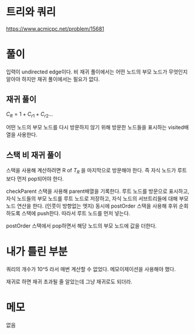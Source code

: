 # 트리와 쿼리

https://www.acmicpc.net/problem/15681

# 풀이

입력이 undirected edge이다. 비 재귀 풀이에서는 어떤 노드의 부모 노드가 무엇인지 알아야 하지만 재귀 풀이에서는 필요가 없다.

## 재귀 풀이

$\mathit{C}_{R}=1+\mathit{C}_{r1}+\mathit{C}_{r2} \ldots$

어떤 노드의 부모 노드를 다시 방문하지 않기 위해 방문한 노드들을 표시하는 visited배열을 사용한다.

## 스택 비 재귀 풀이

스택을 사용해 계산하려면 R of $\mathit{T}_{R}$ 을 마지막으로 방문해야 한다. 즉 자식 노드가 루트보다 먼저 pop되어야 한다.

checkParent 스택을 사용해 parent배열을 기록한다. 루트 노드를 방문으로 표시하고, 자식 노드들의 부모 노드를 루트 노드로 저장하고, 자식 노드의 서브트리들에 대해 부모 노드 연산을 한다. (인풋이 방향없는 엣지) 동시에 postOrder 스택을 사용해 후위 순회 하도록 스택에 push한다. 따라서 루트 노드를 먼저 넣는다.

postOrder 스택에서 pop하면서 해당 노드의 부모 노드에 값을 더한다.

# 내가 틀린 부분

쿼리의 개수가 10^5 라서 매번 계산할 수 없었다. 메모이제이션을 사용해야 했다.

재귀로 하면 재귀 초과될 줄 알았는데 그냥 재귀로도 되더라.

# 메모

없음